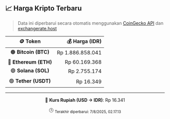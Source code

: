 

<!-- HARGA_KRIPTO -->
## 📈 Harga Kripto Terbaru

> Data ini diperbarui secara otomatis menggunakan [CoinGecko API](https://www.coingecko.com/) dan [exchangerate.host](https://exchangerate.host/)

<div align="center">

| 🪙 Token | 💰 Harga (IDR) |
|:------:|---------------:|
| 🟠 **Bitcoin (BTC)**   | Rp 1.886.858.041 |
| 🔵 **Ethereum (ETH)**  | Rp 60.169.368 |
| 🟣 **Solana (SOL)**    | Rp 2.755.174 |
| 🟢 **Tether (USDT)**   | Rp 16.349 |

---

💱 **Kurs Rupiah (USD → IDR)**: Rp 16.341

🕒 <sub>Terakhir diperbarui: 7/8/2025, 02.17.13</sub>

</div>
<!-- /HARGA_KRIPTO -->